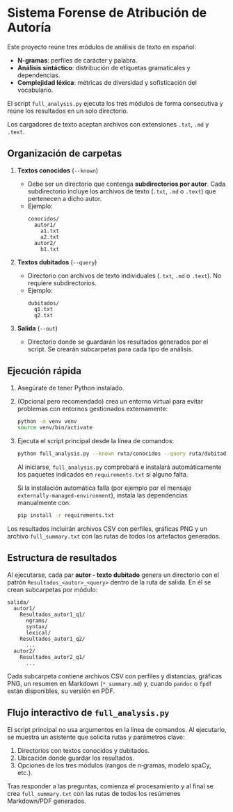 # Sistema Forense de Atribución de Autoría

Este proyecto reúne tres módulos de análisis de texto en español:

- **N-gramas**: perfiles de carácter y palabra.
- **Análisis sintáctico**: distribución de etiquetas gramaticales y dependencias.
- **Complejidad léxica**: métricas de diversidad y sofisticación del vocabulario.

El script `full_analysis.py` ejecuta los tres módulos de forma consecutiva y reúne los resultados en un solo directorio.

Los cargadores de texto aceptan archivos con extensiones `.txt`, `.md` y `.text`.

## Organización de carpetas

1. **Textos conocidos** (`--known`)
   - Debe ser un directorio que contenga **subdirectorios por autor**. Cada subdirectorio incluye los archivos de texto (`.txt`, `.md` o `.text`) que pertenecen a dicho autor.
   - Ejemplo:
     ```
     conocidos/
       autor1/
         a1.txt
         a2.txt
       autor2/
         b1.txt
     ```

2. **Textos dubitados** (`--query`)
   - Directorio con archivos de texto individuales (`.txt`, `.md` o `.text`). No requiere subdirectorios.
   - Ejemplo:
     ```
     dubitados/
       q1.txt
       q2.txt
     ```

3. **Salida** (`--out`)
   - Directorio donde se guardarán los resultados generados por el script. Se crearán subcarpetas para cada tipo de análisis.

## Ejecución rápida

1. Asegúrate de tener Python instalado.
2. (Opcional pero recomendado) crea un entorno virtual para evitar problemas con
   entornos gestionados externamente:

   ```bash
   python -m venv venv
   source venv/bin/activate
   ```

3. Ejecuta el script principal desde la línea de comandos:

   ```bash
   python full_analysis.py --known ruta/conocidos --query ruta/dubitados --out salida
   ```

    Al iniciarse, `full_analysis.py` comprobará e instalará automáticamente los paquetes indicados en `requirements.txt` si alguno falta.

    Si la instalación automática falla (por ejemplo por el mensaje
    `externally-managed-environment`), instala las dependencias manualmente con:

    ```bash
    pip install -r requirements.txt
    ```

Los resultados incluirán archivos CSV con perfiles, gráficas PNG y un archivo `full_summary.txt` con las rutas de todos los artefactos generados.

## Estructura de resultados

Al ejecutarse, cada par **autor - texto dubitado** genera un directorio con el patrón `Resultados_<autor>_<query>` dentro de la ruta de salida. En él se crean subcarpetas por módulo:

```
salida/
  autor1/
    Resultados_autor1_q1/
      ngrams/
      syntax/
      lexical/
    Resultados_autor1_q2/
      ...
  autor2/
    Resultados_autor2_q1/
      ...
```

Cada subcarpeta contiene archivos CSV con perfiles y distancias, gráficas PNG, un resumen en Markdown (`*_summary.md`) y, cuando `pandoc` o `fpdf` están disponibles, su versión en PDF.

## Flujo interactivo de `full_analysis.py`

El script principal no usa argumentos en la línea de comandos. Al ejecutarlo, se muestra un asistente que solicita rutas y parámetros clave:

1. Directorios con textos conocidos y dubitados.
2. Ubicación donde guardar los resultados.
3. Opciones de los tres módulos (rangos de n‑gramas, modelo spaCy, etc.).

Tras responder a las preguntas, comienza el procesamiento y al final se crea `full_summary.txt` con las rutas de todos los resúmenes Markdown/PDF generados.
